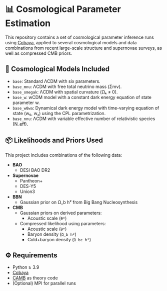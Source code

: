 # 📊 Cosmological Parameter Estimation

This repository contains a set of cosmological parameter inference runs using [Cobaya](https://cobaya.readthedocs.io/en/latest/), applied to several cosmological models and data combinations from recent large-scale structure and supernovae surveys, as well as compressed CMB priors.

## 🌌 Cosmological Models Included

- `base`: Standard ΛCDM with six parameters.
- `base_mnu`: ΛCDM with free total neutrino mass (Σmν).
- `base_omegak`: ΛCDM with spatial curvature (Ωₖ ≠ 0).
- `base_w`: wCDM model with a constant dark energy equation of state parameter w.
- `base_w0wa`: Dynamical dark energy model with time-varying equation of state (w₀, wₐ) using the CPL parametrization.
- `base_nnu`: ΛCDM with variable effective number of relativistic species (N_eff).

## 📦 Likelihoods and Priors Used

This project includes combinations of the following data:

- **BAO**
  - DESI BAO DR2
- **Supernovae**
  - Pantheon+
  - DES-Y5
  - Union3
- **BBN**
  - Gaussian prior on Ω_b h² from Big Bang Nucleosynthesis
- **CMB**
  - Gaussian priors on derived parameters:
    - Acoustic scale (`θ*`)
  - Compressed likelihood using parameters:
    - Acoustic scale (`θ*`)
    - Baryon density (`Ω_b h²`)
    - Cold+baryon density (`Ω_bc h²`)
  
## ⚙️ Requirements

- Python ≥ 3.9
- [Cobaya](https://cobaya.readthedocs.io)
- [CAMB](https://camb.info) as theory code
- (Optional) MPI for parallel runs
